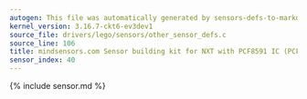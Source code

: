 ```yaml
---
autogen: This file was automatically generated by sensors-defs-to-markdown.py
kernel_version: 3.16.7-ckt6-ev3dev1
source_file: drivers/lego/sensors/other_sensor_defs.c
source_line: 106
title: mindsensors.com Sensor building kit for NXT with PCF8591 IC (PCF8591-Nx)
sensor_index: 40
---
```


{% include sensor.md %}

